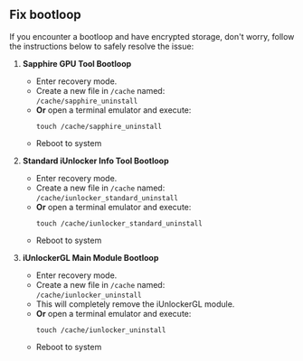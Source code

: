 ## Fix bootloop 

If you encounter a bootloop and have encrypted storage, don't worry, follow the instructions below to safely resolve the issue:

1. **Sapphire GPU Tool Bootloop**  
   - Enter recovery mode.  
   - Create a new file in `/cache` named:  
     `/cache/sapphire_uninstall`  
   - **Or** open a terminal emulator and execute:
     ```shell
     touch /cache/sapphire_uninstall
     ```
   - Reboot to system

2. **Standard iUnlocker Info Tool Bootloop**  
   - Enter recovery mode.  
   - Create a new file in `/cache` named:  
     `/cache/iunlocker_standard_uninstall`  
   - **Or** open a terminal emulator and execute:
     ```shell
     touch /cache/iunlocker_standard_uninstall
     ```
   - Reboot to system
   
3. **iUnlockerGL Main Module Bootloop**  
   - Enter recovery mode.  
   - Create a new file in `/cache` named:  
     `/cache/iunlocker_uninstall`  
   - This will completely remove the iUnlockerGL module.  
   - **Or** open a terminal emulator and execute:
     ```shell
     touch /cache/iunlocker_uninstall
     ```
   - Reboot to system
